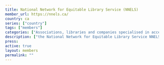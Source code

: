 ```yaml
---
title: National Network for Equitable Library Service (NNELS)
member_url: https://nnels.ca/
country: ca 
series: ["country"] 
tags: ["members"]
categories: ["Associations, libraries and companies specialised in accessibility services"]
description: ["the National Network for Equitable Library Service NNELS  is a repository of content owned and sustained by Canadian public libraries."]
press:
active: true
layout: members 
permalink: ""
---
```

